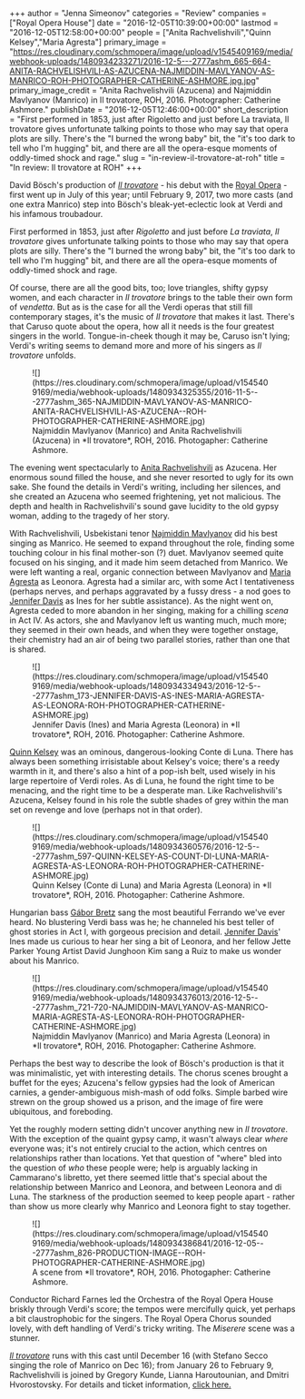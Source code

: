 +++
author = "Jenna Simeonov"
categories = "Review"
companies = ["Royal Opera House"]
date = "2016-12-05T10:39:00+00:00"
lastmod = "2016-12-05T12:58:00+00:00"
people = ["Anita Rachvelishvili","Quinn Kelsey","Maria Agresta"]
primary_image = "https://res.cloudinary.com/schmopera/image/upload/v1545409169/media/webhook-uploads/1480934233271/2016-12-5---2777ashm_665-664-ANITA-RACHVELISHVILI-AS-AZUCENA-NAJMIDDIN-MAVLYANOV-AS-MANRICO-ROH-PHOTOGRAPHER-CATHERINE-ASHMORE.jpg.jpg"
primary_image_credit = "Anita Rachvelishvili (Azucena) and Najmiddin Mavlyanov (Manrico) in Il trovatore, ROH, 2016. Photographer: Catherine Ashmore."
publishDate = "2016-12-05T12:46:00+00:00"
short_description = "First performed in 1853, just after Rigoletto and just before La traviata, Il trovatore gives unfortunate talking points to those who may say that opera plots are silly. There&#039;s the &quot;I burned the wrong baby&quot; bit, the &quot;it&#039;s too dark to tell who I&#039;m hugging&quot; bit, and there are all the opera-esque moments of oddly-timed shock and rage."
slug = "in-review-il-trovatore-at-roh"
title = "In review: Il trovatore at ROH"
+++

David Bösch's production of [*Il trovatore*](http://www.roh.org.uk/productions/il-trovatore-by-david-bosch) - his debut with the [Royal Opera](/scene/companies/royal-opera-house/) - first went up in July of this year; until February 9, 2017, two more casts (and one extra Manrico) step into Bösch's bleak-yet-eclectic look at Verdi and his infamous troubadour.

First performed in 1853, just after *Rigoletto* and just before *La traviata*, *Il trovatore* gives unfortunate talking points to those who may say that opera plots are silly. There's the "I burned the wrong baby" bit, the "it's too dark to tell who I'm hugging" bit, and there are all the opera-esque moments of oddly-timed shock and rage. 

Of course, there are all the good bits, too; love triangles, shifty gypsy women, and each character in *Il trovatore* brings to the table their own form of *vendetta*. But as is the case for all the Verdi operas that still fill contemporary stages, it's the music of *Il trovatore* that makes it last. There's that Caruso quote about the opera, how all it needs is the four greatest singers in the world. Tongue-in-cheek though it may be, Caruso isn't lying; Verdi's writing seems to demand more and more of his singers as *Il trovatore* unfolds.

<figure data-type="image">
![](https://res.cloudinary.com/schmopera/image/upload/v1545409169/media/webhook-uploads/1480934325355/2016-11-5---2777ashm_365-NAJMIDDIN-MAVLYANOV-AS-MANRICO-ANITA-RACHVELISHVILI-AS-AZUCENA--ROH-PHOTOGRAPHER-CATHERINE-ASHMORE.jpg)
<figcaption>Najmiddin Mavlyanov (Manrico) and Anita Rachvelishvili (Azucena) in *Il trovatore*, ROH, 2016. Photogapher: Catherine Ashmore.</figcaption>
</figure>

The evening went spectacularly to [Anita Rachvelishvili](/scene/people/anita-rachvelishvili/) as Azucena. Her enormous sound filled the house, and she never resorted to ugly for its own sake. She found the details in Verdi's writing, including her silences, and she created an Azucena who seemed frightening, yet not malicious. The depth and health in Rachvelishvili's sound gave lucidity to the old gypsy woman, adding to the tragedy of her story.

With Rachvelishvili, Usbekistani tenor [Najmiddin Mavlyanov](http://www.roh.org.uk/people/najmiddin-mavlyanov) did his best singing as Manrico. He seemed to expand throughout the role, finding some touching colour in his final mother-son (?) duet. Mavlyanov seemed quite focused on his singing, and it made him seem detached from Manrico. We were left wanting a real, organic connection between Mavlyanov and [Maria Agresta](/scene/people/maria-agresta/) as Leonora. Agresta had a similar arc, with some Act I tentativeness (perhaps nerves, and perhaps aggravated by a fussy dress - a nod goes to [Jennifer Davis](/scene/people/jennifer-davis/) as Ines for her subtle assistance). As the night went on, Agresta ceded to more abandon in her singing, making for a chilling *scena* in Act IV. As actors, she and Mavlyanov left us wanting much, much more; they seemed in their own heads, and when they were together onstage, their chemistry had an air of being two parallel stories, rather than one that is shared.

<figure data-type="image">
![](https://res.cloudinary.com/schmopera/image/upload/v1545409169/media/webhook-uploads/1480934334943/2016-12-5---2777ashm_173-JENNIFER-DAVIS-AS-INES-MARIA-AGRESTA-AS-LEONORA-ROH-PHOTOGRAPHER-CATHERINE-ASHMORE.jpg)
<figcaption>Jennifer Davis (Ines) and Maria Agresta (Leonora) in *Il trovatore*, ROH, 2016. Photogapher: Catherine Ashmore.</figcaption>
</figure>

[Quinn Kelsey](/scene/people/quinn-kelsey/) was an ominous, dangerous-looking Conte di Luna. There has always been something irrisistable about Kelsey's voice; there's a reedy warmth in it, and there's also a hint of a pop-ish belt, used wisely in his large repertoire of Verdi roles. As di Luna, he found the right time to be menacing, and the right time to be a desperate man. Like Rachvelishvili's Azucena, Kelsey found in his role the subtle shades of grey within the man set on revenge and love (perhaps not in that order).

<figure data-type="image">
![](https://res.cloudinary.com/schmopera/image/upload/v1545409169/media/webhook-uploads/1480934360576/2016-12-5---2777ashm_597-QUINN-KELSEY-AS-COUNT-DI-LUNA-MARIA-AGRESTA-AS-LEONORA-ROH-PHOTOGRAPHER-CATHERINE-ASHMORE.jpg)
<figcaption>Quinn Kelsey (Conte di Luna) and Maria Agresta (Leonora) in *Il trovatore*, ROH, 2016. Photogapher: Catherine Ashmore.</figcaption>
</figure>

Hungarian bass [Gábor Bretz](/scene/people/gabor-bretz/) sang the most beautiful Ferrando we've ever heard. No blustering Verdi bass was he; he channeled his best teller of ghost stories in Act I, with gorgeous precision and detail. [Jennifer Davis](/scene/people/jennifer-davis/)' Ines made us curious to hear her sing a bit of Leonora, and her fellow Jette Parker Young Artist David Junghoon Kim sang a Ruiz to make us wonder about his Manrico.

<figure data-type="image">
![](https://res.cloudinary.com/schmopera/image/upload/v1545409169/media/webhook-uploads/1480934376013/2016-12-5---2777ashm_721-720-NAJMIDDIN-MAVLYANOV-AS-MANRICO-MARIA-AGRESTA-AS-LEONORA-ROH-PHOTOGRAPHER-CATHERINE-ASHMORE.jpg)
<figcaption>Najmiddin Mavlyanov (Manrico) and Maria Agresta (Leonora) in *Il trovatore*, ROH, 2016. Photogapher: Catherine Ashmore.</figcaption>
</figure>

Perhaps the best way to describe the look of Bösch's production is that it was minimalistic, yet with interesting details. The chorus scenes brought a buffet for the eyes; Azucena's fellow gypsies had the look of American carnies, a gender-ambiguous mish-mash of odd folks. Simple barbed wire strewn on the group showed us a prison, and the image of fire were ubiquitous, and foreboding.

Yet the roughly modern setting didn't uncover anything new in *Il trovatore*. With the exception of the quaint gypsy camp, it wasn't always clear *where* everyone was; it's not entirely crucial to the action, which centres on relationships rather than locations. Yet that question of "where" bled into the question of *who* these people were; help is arguably lacking in Cammarano's libretto, yet there seemed little that's special about the relationship between Manrico and Leonora, and between Leonora and di Luna. The starkness of the production seemed to keep people apart -  rather than show us more clearly why Manrico and Leonora fight to stay together.

<figure data-type="image">
![](https://res.cloudinary.com/schmopera/image/upload/v1545409169/media/webhook-uploads/1480934386841/2016-12-05---2777ashm_826-PRODUCTION-IMAGE--ROH-PHOTOGRAPHER-CATHERINE-ASHMORE.jpg)
<figcaption>A scene from *Il trovatore*, ROH, 2016. Photogapher: Catherine Ashmore.</figcaption>
</figure>

Conductor Richard Farnes led the Orchestra of the Royal Opera House briskly through Verdi's score; the tempos were mercifully quick, yet perhaps a bit claustrophobic for the singers. The Royal Opera Chorus sounded lovely, with deft handling of Verdi's tricky writing. The *Miserere* scene was a stunner.

[*Il trovatore*](http://www.roh.org.uk/productions/il-trovatore-by-david-bosch) runs with this cast until December 16 (with Stefano Secco singing the role of Manrico on Dec 16); from January 26 to February 9, Rachvelishvili is joined by Gregory Kunde, Lianna Haroutounian, and Dmitri Hvorostovsky. For details and ticket information, [click here.](http://www.roh.org.uk/productions/il-trovatore-by-david-bosch)
